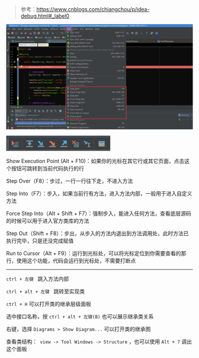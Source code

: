 > 参考：https://www.cnblogs.com/chiangchou/p/idea-debug.html#_label0













![debug](./images/debug.png)







![debug2](./images/debug2.png)

Show Execution Point (Alt + F10)：如果你的光标在其它行或其它页面，点击这个按钮可跳转到当前代码执行的行

Step Over（F8）：步过，一行一行往下走，不进入方法

Step Into（F7）：步入，如果当前行有方法，进入方法内部，一般用于进入自定义方法

Force Step Into（Alt + Shift + F7）：强制步入，能进入任何方法，查看底层源码的时候可以用于进入官方类库的方法

Step Out（Shift + F8）：步出，从步入的方法内退出到方法调用处，此时方法已执行完毕，只是还没完成赋值

Run to Cursor（Alt + F9）：运行到光标处，可以将光标定位到你需要查看的那行，使用这个功能，代码会运行到光标处，不需要打断点











***



`ctrl + 左键 ` 跳入方法内部

`ctrl + alt + 左键 ` 跳转至实现类

` ctrl + H ` 可以打开类的继承层级面板

选中接口名称，按 ` ctrl + alt + 左键(B) ` 也可以展示继承类关系



右键，选择 ` Diagrams > Show Diagram... ` 可以打开类的继承图



查看类结构：` view -> Tool Windows -> Structure` ，也可以使用 ` Alt + 7 ` 调出这个面板







